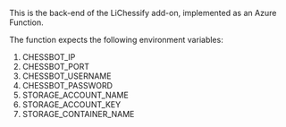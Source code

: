 This is the back-end of the LiChessify add-on, implemented as an Azure Function.

The function expects the following environment variables:

1. CHESSBOT_IP
2. CHESSBOT_PORT
3. CHESSBOT_USERNAME
4. CHESSBOT_PASSWORD
5. STORAGE_ACCOUNT_NAME
6. STORAGE_ACCOUNT_KEY
7. STORAGE_CONTAINER_NAME